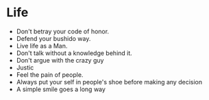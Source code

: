 # Life

* Don't betray your code of honor.
* Defend your bushido way.
* Live life as a Man.
* Don't talk without a knowledge behind it.
* Don't argue with the crazy guy
* Justic
* Feel the pain of people.
* Always put your self in people's shoe before making any decision
* A simple smile goes a long way
